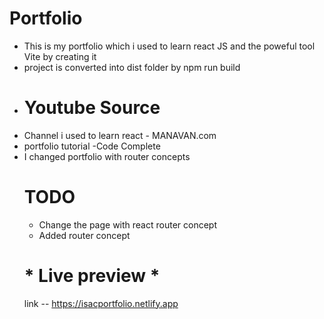 # Portfolio
- This is my portfolio which i used to learn react JS and the poweful tool Vite by creating it
- project is converted into dist folder by npm run build
- # Youtube Source
- Channel i used to learn react - MANAVAN.com
- portfolio tutorial -Code Complete
- I changed portfolio with router concepts
  # TODO
  - Change the page with react router concept
  - Added router concept
  # * Live preview *
  link -- https://isacportfolio.netlify.app
